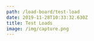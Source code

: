 ```yaml
---
path: /load-board/test-load
date: 2019-11-28T10:33:32.630Z
title: Test Loads
image: /img/capture.png
---
```

